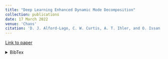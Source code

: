 ```yaml
---
title: "Deep Learning Enhanced Dynamic Mode Decomposition"
collection: publications
date: 17 March 2022
venue: 'Chaos'
citation: 'D. J. Alford-Lago, C. W. Curtis, A. T. Ihler, and O. Issan , "Deep learning enhanced dynamic mode decomposition", Chaos 32, 033116 (2022) https://doi.org/10.1063/5.0073893'
---
```


[Link to paper](https://aip.scitation.org/doi/10.1063/5.0073893)
<details><summary>BibTex</summary>

@article{dldmd_2022,

author = {Alford-Lago,D. J.  and Curtis,C. W.  and Ihler,A. T.  and Issan,O. },

title = {Deep learning enhanced dynamic mode decomposition},

journal = {Chaos: An Interdisciplinary Journal of Nonlinear Science},

volume = {32},

number = {3},

pages = {033116},

year = {2022},

doi = {10.1063/5.0073893},

URL = {https://doi.org/10.1063/5.0073893},

eprint = {https://doi.org/10.1063/5.0073893}

</details>